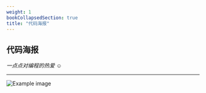 ```yaml
---
weight: 1
bookCollapsedSection: true
title: "代码海报"
---
```


## **代码海报**

*一点点对编程的热爱 ☺️*

---

![Example image](/cp.png)
